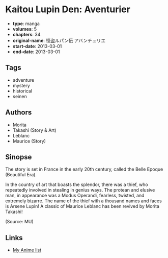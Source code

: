 # Kaitou Lupin Den: Aventurier

-   **type**: manga
-   **volumes**: 5
-   **chapters**: 34
-   **original-name**: 怪盗ルパン伝 アバンチュリエ
-   **start-date**: 2013-03-01
-   **end-date**: 2013-03-01

## Tags

-   adventure
-   mystery
-   historical
-   seinen

## Authors

-   Morita
-   Takashi (Story & Art)
-   Leblanc
-   Maurice (Story)

## Sinopse

The story is set in France in the early 20th century, called the Belle Epoque (Beautiful Era).

In the country of art that boasts the splendor, there was a thief, who repeatedly involved in stealing in genius ways. The protean and elusive man, in appearance was a Modus Operandi, fearless, twisted, and extremely bizarre. The name of the thief with a thousand names and faces is Arsene Lupin! A classic of Maurice Leblanc has been revived by Morita Takashi!

(Source: MU)

## Links

-   [My Anime list](https://myanimelist.net/manga/56765/Kaitou_Lupin_Den__Aventurier)
